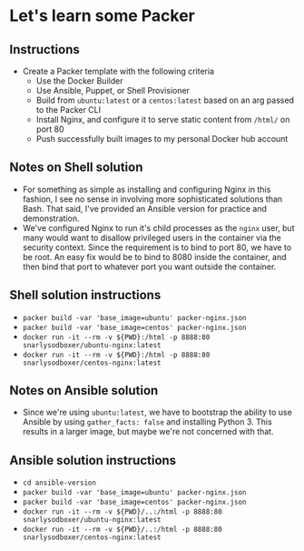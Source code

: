 # Let's learn some Packer

## Instructions
* Create a Packer template with the following criteria
  * Use the Docker Builder
  * Use Ansible, Puppet, or Shell Provisioner
  * Build from `ubuntu:latest` or a `centos:latest` based on an arg passed to the Packer CLI
  * Install Nginx, and configure it to serve static content from `/html/` on port 80
  * Push successfully built images to my personal Docker hub account

## Notes on Shell solution
* For something as simple as installing and configuring Nginx in this fashion, I see no sense in involving more sophisticated solutions than Bash. That said, I've provided an Ansible version for practice and demonstration.
* We've configured Nginx to run it's child processes as the `nginx` user, but many would want to disallow privileged users in the container via the security context. Since the requirement is to bind to port 80, we have to be root. An easy fix would be to bind to 8080 inside the container, and then bind that port to whatever port you want outside the container.

## Shell solution instructions
* `packer build -var 'base_image=ubuntu' packer-nginx.json`
* `packer build -var 'base_image=centos' packer-nginx.json`
* `docker run -it --rm -v ${PWD}:/html -p 8888:80 snarlysodboxer/ubuntu-nginx:latest`
* `docker run -it --rm -v ${PWD}:/html -p 8888:80 snarlysodboxer/centos-nginx:latest`

## Notes on Ansible solution
* Since we're using `ubuntu:latest`, we have to bootstrap the ability to use Ansible by using `gather_facts: false` and installing Python 3. This results in a larger image, but maybe we're not concerned with that.

## Ansible solution instructions
* `cd ansible-version`
* `packer build -var 'base_image=ubuntu' packer-nginx.json`
* `packer build -var 'base_image=centos' packer-nginx.json`
* `docker run -it --rm -v ${PWD}/..:/html -p 8888:80 snarlysodboxer/ubuntu-nginx:latest`
* `docker run -it --rm -v ${PWD}/..:/html -p 8888:80 snarlysodboxer/centos-nginx:latest`

